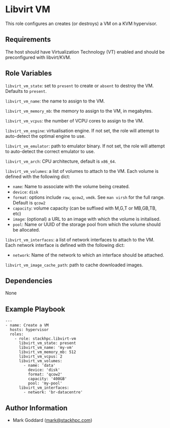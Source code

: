 Libvirt VM
==========

This role configures an creates (or destroys) a VM on a KVM hypervisor.

Requirements
------------

The host should have Virtualization Technology (VT) enabled and should
be preconfigured with libvirt/KVM.

Role Variables
--------------

`libvirt_vm_state`: set to `present` to create or `absent` to destroy the VM.
Defaults to `present`.

`libvirt_vm_name`: the name to assign to the VM.

`libvirt_vm_memory_mb`: the memory to assign to the VM, in megabytes.

`libvirt_vm_vcpus`: the number of VCPU cores to assign to the VM.

`libvirt_vm_engine`: virtualisation engine. If not set, the role will attempt
to auto-detect the optimal engine to use.

`libvirt_vm_emulator`: path to emulator binary. If not set, the role will
attempt to auto-detect the correct emulator to use.

`libvirt_vm_arch`: CPU architecture, default is `x86_64`.

`libvirt_vm_volumes`: a list of volumes to attach to the VM.  Each volume is
defined with the following dict:
- `name`: Name to associate with the volume being created.
- `device`: `disk` 
- `format`: options include `raw`, `qcow2`, `vmdk`.  See `man virsh` for the
full range.  Default is `qcow2` 
- `capacity`: volume capacity (can be suffixed with M,G,T or MB,GB,TB, etc)
- `image`: (optional) a URL to an image with which the volume is initalised.
- `pool`: Name or UUID of the storage pool from which the volume should be
allocated.

`libvirt_vm_interfaces`: a list of network interfaces to attach to the VM.
Each network interface is defined with the following dict:
- `network`: Name of the network to which an interface should be attached.

`libvirt_vm_image_cache_path`: path to cache downloaded images.

Dependencies
------------

None

Example Playbook
----------------

    ---
    - name: Create a VM
      hosts: hypervisor
      roles:
        - role: stackhpc.libvirt-vm
          libvirt_vm_state: present
          libvirt_vm_name: 'my-vm'
          libvirt_vm_memory_mb: 512
          libvirt_vm_vcpus: 2
          libvirt_vm_volumes:
            - name: 'data'
              device: 'disk'
              format: 'qcow2'
              capacity: '400GB'
              pool: 'my-pool'
          libvirt_vm_interfaces:
            - network: 'br-datacentre'

Author Information
------------------

- Mark Goddard (<mark@stackhpc.com>)
